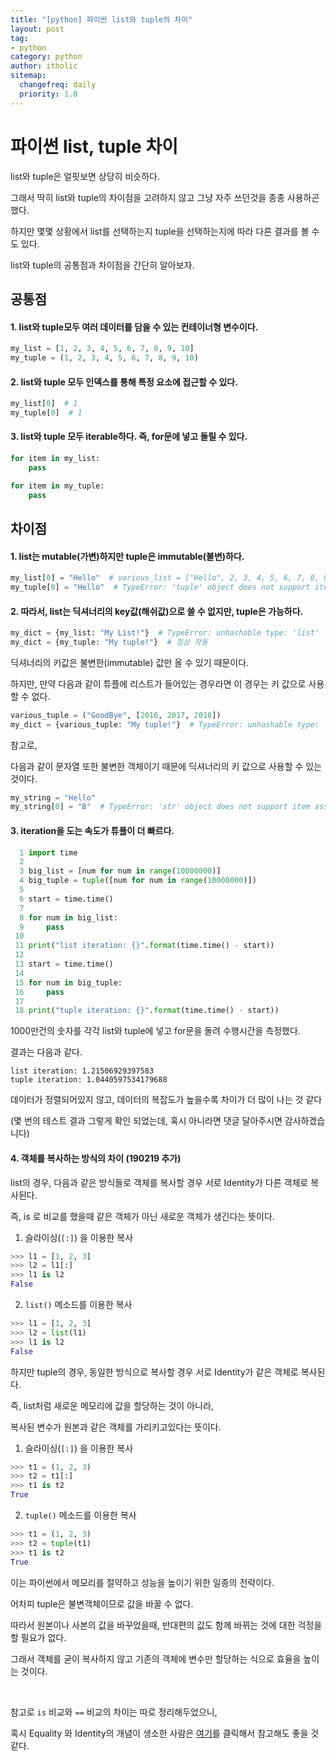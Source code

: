 ```yaml
---
title: "[python] 파이썬 list와 tuple의 차이"
layout: post
tag:
- python
category: python
author: itholic
sitemap:
  changefreq: daily
  priority: 1.0
---
```


# 파이썬 list, tuple 차이

list와 tuple은 얼핏보면 상당히 비슷하다.

그래서 딱히 list와 tuple의 차이점을 고려하지 않고 그냥 자주 쓰던것을 종종 사용하곤 했다.

하지만 몇몇 상황에서 list를 선택하는지 tuple을 선택하는지에 따라 다른 결과를 볼 수도 있다.

list와 tuple의 공통점과 차이점을 간단히 알아보자.

## 공통점

#### 1. list와 tuple모두 여러 데이터를 담을 수 있는 컨테이너형 변수이다.

```python
my_list = [1, 2, 3, 4, 5, 6, 7, 8, 9, 10]
my_tuple = (1, 2, 3, 4, 5, 6, 7, 8, 9, 10)
```

#### 2. list와 tuple 모두 인덱스를 통해 특정 요소에 접근할 수 있다.

```python
my_list[0]  # 1
my_tuple[0]  # 1
```

#### 3. list와 tuple 모두 iterable하다. 즉, for문에 넣고 돌릴 수 있다.

```python
for item in my_list:
    pass

for item in my_tuple:
    pass
```


## 차이점

#### 1. list는 mutable(가변)하지만 tuple은 immutable(불변)하다.

```python
my_list[0] = "Hello"  # various_list = ["Hello", 2, 3, 4, 5, 6, 7, 8, 9, 10]
my_tuple[0] = "Hello"  # TypeError: 'tuple' object does not support item assignment
```

#### 2. 따라서, list는 딕셔너리의 key값(해쉬값)으로 쓸 수 없지만, tuple은 가능하다.

```python
my_dict = {my_list: "My List!"}  # TypeError: unhashable type: 'list'
my_dict = {my_tuple: "My tuple!"}  # 정상 작동
```

딕셔너리의 키값은 불변한(immutable) 값만 올 수 있기 때문이다.

하지만, 만약 다음과 같이 튜플에 리스트가 들어있는 경우라면 이 경우는 키 값으로 사용할 수 없다.

```python
various_tuple = ("GoodBye", [2016, 2017, 2018])
my_dict = {various_tuple: "My tuple!"}  # TypeError: unhashable type: 'list'
```

참고로,

다음과 같이 문자열 또한 불변한 객체이기 때문에 딕셔너리의 키 값으로 사용할 수 있는 것이다.

```python
my_string = "Hello"
my_string[0] = "B"  # TypeError: 'str' object does not support item assignment
```


#### 3. iteration을 도는 속도가 튜플이 더 빠르다.

```python
  1 import time
  2
  3 big_list = [num for num in range(10000000)]
  4 big_tuple = tuple([num for num in range(10000000)])
  5
  6 start = time.time()
  7
  8 for num in big_list:
  9     pass
 10
 11 print("list iteration: {}".format(time.time() - start))
 12
 13 start = time.time()
 14
 15 for num in big_tuple:
 16     pass
 17
 18 print("tuple iteration: {}".format(time.time() - start))
```

1000만건의 숫자를 각각 list와 tuple에 넣고 for문을 돌려 수행시간을 측정했다.

결과는 다음과 같다.

```
list iteration: 1.21506929397583
tuple iteration: 1.0440597534179688
```

데이터가 정렬되어있지 않고, 데이터의 복잡도가 높을수록 차이가 더 많이 나는 것 같다

(몇 번의 테스트 결과 그렇게 확인 되었는데, 혹시 아니라면 댓글 달아주시면 감사하겠습니다)


#### 4. 객체를 복사하는 방식의 차이 (190219 추가)

list의 경우, 다음과 같은 방식들로 객체를 복사할 경우 서로 Identity가 다른 객체로 복사된다.

즉, is 로 비교를 했을때 같은 객체가 아닌 새로운 객체가 생긴다는 뜻이다.

1. 슬라이싱(`[:]`) 을 이용한 복사

```python
>>> l1 = [1, 2, 3]
>>> l2 = l1[:]
>>> l1 is l2
False
```

2. `list()` 메소드를 이용한 복사

```python
>>> l1 = [1, 2, 3]
>>> l2 = list(l1)
>>> l1 is l2
False
```

하지만 tuple의 경우, 동일한 방식으로 복사할 경우 서로 Identity가 같은 객체로 복사된다.

즉, list처럼 새로운 메모리에 값을 할당하는 것이 아니라,

복사된 변수가 원본과 같은 객체를 가리키고있다는 뜻이다.

1. 슬라이싱(`[:]`) 을 이용한 복사

```python
>>> t1 = (1, 2, 3)
>>> t2 = t1[:]
>>> t1 is t2
True
```

2. `tuple()` 메소드를 이용한 복사

```python
>>> t1 = (1, 2, 3)
>>> t2 = tuple(t1)
>>> t1 is t2
True
```

이는 파이썬에서 메모리를 절약하고 성능을 높이기 위한 일종의 전략이다.

어차피 tuple은 불변객체이므로 값을 바꿀 수 없다.

따라서 원본이나 사본의 값을 바꾸었을때, 반대편의 값도 함께 바뀌는 것에 대한 걱정을 할 필요가 없다.

그래서 객체를 굳이 복사하지 않고 기존의 객체에 변수만 할당하는 식으로 효율을 높이는 것이다.

<br/>

참고로 `is` 비교와 `==` 비교의 차이는 따로 정리해두었으니,

혹시 Equality 와 Identity의 개념이 생소한 사람은 <a href="https://itholic.github.io/python-identity-equality/" target="_blank">여기</a>를 클릭해서 참고해도 좋을 것 같다.

